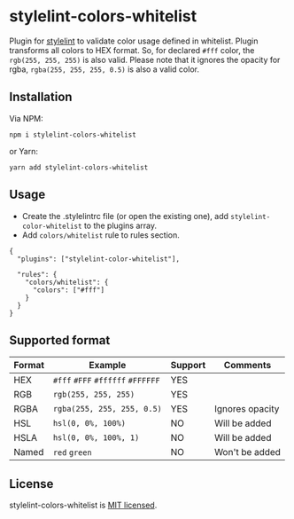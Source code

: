 # stylelint-colors-whitelist
Plugin for [stylelint](http://stylelint.io/) to validate color usage defined in whitelist.
Plugin transforms all colors to HEX format. So, for declared ```#fff``` color, the ```rgb(255, 255, 255)``` is also valid.
Please note that it ignores the opacity for rgba, ```rgba(255, 255, 255, 0.5)``` is also a valid color.

## Installation
Via NPM:
```
npm i stylelint-colors-whitelist
```
or Yarn:
```
yarn add stylelint-colors-whitelist
```

## Usage
- Create the .stylelintrc file (or open the existing one), add ```stylelint-color-whitelist``` to the plugins array.
- Add ```colors/whitelist``` rule to rules section.

```
{
  "plugins": ["stylelint-color-whitelist"],

  "rules": {
    "colors/whitelist": {
      "colors": ["#fff"]
    }
  }
}
```

## Supported format
|Format | Example                                           | Support | Comments               |
|-------|---------------------------------------------------|---------|------------------------|
| HEX   | ```#fff``` ```#FFF``` ```#ffffff``` ```#FFFFFF``` | YES     |                        |
| RGB   | ```rgb(255, 255, 255)```                          | YES     |                        |
| RGBA  | ```rgba(255, 255, 255, 0.5)```                    | YES     | Ignores opacity        |
| HSL   | ```hsl(0, 0%, 100%)```                            | NO      | Will be added          |
| HSLA  | ```hsl(0, 0%, 100%, 1)```                         | NO      | Will be added          |
| Named | ```red``` ```green```                             | NO      | Won't be added         |

## License
stylelint-colors-whitelist is [MIT licensed](https://github.com/MarinescuEvghenii/stylelint-colors-whitelist/blob/master/licence.md).





